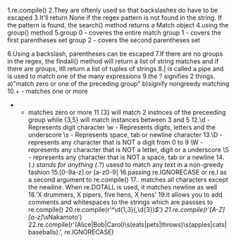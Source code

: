1.re.compile()
2.They are oftenly used so that backslashes do have to be escaped
3.It'll return None if the regex pattern is not found in the string. If the pattern is found, the search() method returns a Match object
4.using the group() method
5.group 0 - coveres the entire match
  group 1 - covers the first parentheses set
  group 2 - covers the second parentheses set

6.Using a backslash, parentheses can be escaped
7.If there are no groups in the regex, the findall() method will return a list of string matches and if there are groups, itll return a list of tuples of strings
8.| is called a pipe and is used to match one of the many expressions
9.the ? signifies 2 things. 
   a)"match zero or one of the preceding group"
   b)signify nongreedy matching
10.+ - matches one or more
   * - matches zero or more
11.{3} will match 2 instnces of the preceeding group while {3,5} will match instances between 3 and 5
12.\d - Represents digit character
   \w - Represents digits, letters and the underscore
   \s - Represents space, tab or newline character
13.\D - represents any character that is NOT a digit from  0 to 9
   \W - represents any character that is NOT a letter, digit or a underscore
   \S - represents any character that is NOT a space, tab or a newline
14.(.*) stands for anything
   (.*?) usesd to match any text in a non-greedy fashion
15.[0-9a-z] or [a-z0-9]
16.passing re.IGNORECASE or re.I as a second argument to re.compile()
17.. matches all characters except the newline. When re.DOTALL is used, it matches newline as well
18.'X drummers, X pipers, five hens, X hens'
19.it allows you to add comments and whitespaces to the strings which are passses to re.compile()
20.re.compile(r'^\d{1,3}(,\d{3})*$')
21.re.compile(r'[A-Z][a-z]*\sNakamoto')
22.re.compile(r'(Alice|Bob|Carol)\s(eats|pets|throws)\s(apples|cats|baseballs).', re.IGNORECASE)
